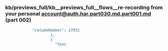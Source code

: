 ### kb/previews_full/kb__previews_full__flows__re-recording from your personal account@auth.har.part030.md.part001.md (part 002)

```md
            "columnNumber": 17931
                    },
                    {
                      "func
```

```

